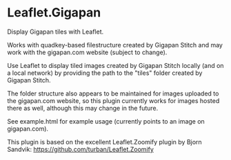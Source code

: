 # Leaflet.Gigapan
Display Gigapan tiles with Leaflet.

Works with quadkey-based filestructure created by Gigapan Stitch and may work with the gigapan.com website (subject to change).

Use Leaflet to display tiled images created by Gigapan Stitch locally (and on a local network) by providing the path to the "tiles" folder created by Gigapan Stitch.

The folder structure also appears to be maintained for images uploaded to the gigapan.com website, so this plugin currently works for images hosted there as well, although this may change in the future.

See example.html for example usage (currently points to an image on gigapan.com).


This plugin is based on the excellent Leaflet.Zoomify plugin by Bjorn Sandvik:
  <a href="https://github.com/turban/Leaflet.Zoomify" target="_blank">https://github.com/turban/Leaflet.Zoomify</a>
